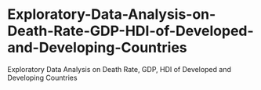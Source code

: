 # Exploratory-Data-Analysis-on-Death-Rate-GDP-HDI-of-Developed-and-Developing-Countries
Exploratory Data Analysis on Death Rate, GDP, HDI of Developed and Developing Countries
